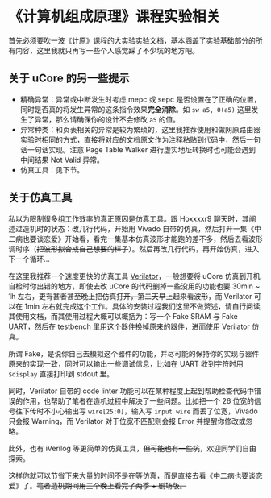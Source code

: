 # 《计算机组成原理》课程实验相关

首先必须要吹一波《计原》课程的大实验[实验文档](https://lab.cs.tsinghua.edu.cn/cod-lab-docs-2022/)，基本涵盖了实验基础部分的所有内容，这里我就只再写一些个人感觉踩了不少坑的地方吧。

## 关于 uCore 的另一些提示

- 精确异常：异常或中断发生时考虑 mepc 或 sepc 是否设置在了正确的位置，同时是否真的将发生异常的这条指令效果**完全消除**。如 `sw a5, 0(a5)` 这里发生了异常，那么请确保你的设计不会修改 `a5` 的值。
- 异常种类：和页表相关的异常是较为繁琐的，这里我推荐使用和做网原路由器实验时相同的方式，直接将对应的文档原文作为注释粘贴到代码中，然后一句话一句话实现。注意 Page Table Walker 进行虚实地址转换时也可能会遇到中间结果 Not Valid 异常。
- 仿真工具：见下节。

## 关于仿真工具

私以为限制很多组工作效率的真正原因是仿真工具。跟 Hoxxxxr9 聊天时，其阐述过造机时的状态：改几行代码，开始用 Vivado 自带的仿真，然后打开一集《中二病也要谈恋爱》开始看，看完一集基本仿真波形才能跑的差不多，然后去看波形调时序（<s>把波形拟合成自己想要的样子</s>）。然后再改几行代码，再开始仿真，进入下一个循环...

在这里我推荐一个速度更快的仿真工具 [Verilator](https://verilator.org/guide/latest/)，一般想要将 uCore 仿真到开机自检时你出错的地方，即使去改 uCore 的代码删掉一些没用的功能也要 30min ~ 1h 左右，<s>更有甚者甚至晚上把仿真打开，第二天早上起来看波形</s>，而 Verilator 可以在 1min 左右就完成这个工作。具体的安装过程我们这里不做赘述，请自行阅读其使用文档，而其使用过程大概可以概括为：写一个 Fake SRAM 与 Fake UART，然后在 testbench 里用这个器件换掉原来的器件，进而使用 Verilator 仿真。

所谓 Fake，是说你自己去模拟这个器件的功能，并尽可能的保持你的实现与器件原来的实现一致，同时可以输出一些调试信息，比如在 UART 收到字符时用 `$display` 直接打印到 stdout 里。

同时，Verilator 自带的 code linter 功能可以在某种程度上起到帮助检查代码中错误的作用，也帮助了笔者在造机过程中解决了一些问题。比如把一个 26 位宽的信号往下传时不小心输出写 `wire[25:0]`，输入写 `input wire` 而丢了位宽，Vivado 只会报 Warning，而 Verilator 对于位宽不匹配则会报 Error 并提醒你修改或忽略。

此外，也有 iVerilog 等更简单的仿真工具，<s>但可能也有一些坑</s>，欢迎同学们自由探索。

这样你就可以节省下来大量的时间不是在等仿真，而是直接去看《中二病也要谈恋爱》了。<s>笔者造机期间用三个晚上看完了两季 + 剧场版。</s>